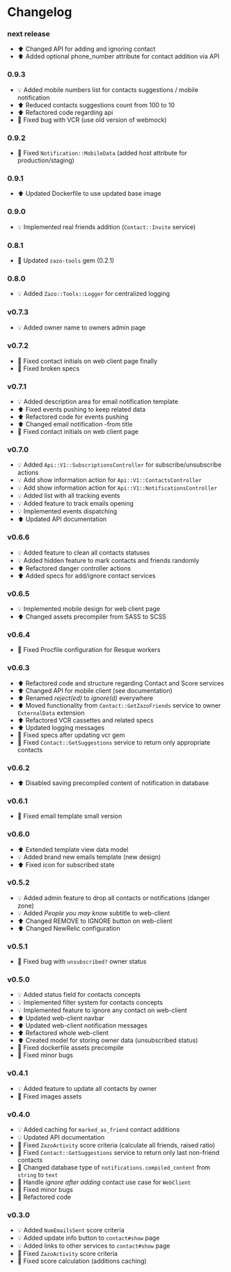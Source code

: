 # Changelog

### next release
- :arrow_up: Changed API for adding and ignoring contact
- :arrow_up: Added optional phone_number attribute for contact addition via API

### 0.9.3
- :bulb: Added mobile numbers list for contacts suggestions / mobile notification
- :arrow_up: Reduced contacts suggestions count from 100 to 10
- :arrow_up: Refactored code regarding api
- :hammer: Fixed bug with VCR (use old version of webmock)

### 0.9.2
- :hammer: Fixed `Notification::MobileData` (added host attribute for production/staging)

### 0.9.1
- :arrow_up: Updated Dockerfile to use updated base image

### 0.9.0
- :bulb: Implemented real friends addition (`Contact::Invite` service)

### 0.8.1
- :hammer: Updated `zazo-tools` gem (0.2.1)

### 0.8.0
- :bulb: Added `Zazo::Tools::Logger` for centralized logging

### v0.7.3
- :bulb: Added owner name to owners admin page

### v0.7.2
- :hammer: Fixed contact initials on web client page finally
- :hammer: Fixed broken specs

### v0.7.1
- :bulb: Added description area for email notification template
- :arrow_up: Fixed events pushing to keep related data
- :arrow_up: Refactored code for events pushing
- :arrow_up: Changed email notification -from title
- :hammer: Fixed contact initials on web client page

### v0.7.0
- :bulb: Added `Api::V1::SubscriptionsController` for subscribe/unsubscribe actions
- :bulb: Add show information action for `Api::V1::ContactsController`
- :bulb: Add show information action for `Api::V1::NotificationsController`
- :bulb: Added list with all tracking events
- :bulb: Added feature to track emails opening
- :bulb: Implemented events dispatching
- :arrow_up: Updated API documentation

### v0.6.6
- :bulb: Added feature to clean all contacts statuses
- :bulb: Added hidden feature to mark contacts and friends randomly
- :arrow_up: Refactored danger controller actions
- :arrow_up: Added specs for add/ignore contact services

### v0.6.5
- :bulb: Implemented mobile design for web client page
- :arrow_up: Changed assets precompiler from SASS to SCSS

### v0.6.4
- :hammer: Fixed Procfile configuration for Resque workers

### v0.6.3
- :arrow_up: Refactored code and structure regarding Contact and Score services
- :arrow_up: Changed API for mobile client (see documentation)
- :arrow_up: Renamed *reject(ed)* to *ignore(d)* everywhere
- :arrow_up: Moved functionality from `Contact::GetZazoFriends` service to owner `ExternalData` extension
- :arrow_up: Refactored VCR cassettes and related specs
- :arrow_up: Updated logging messages
- :hammer: Fixed specs after updating vcr gem
- :hammer: Fixed `Contact::GetSuggestions` service to return only appropriate contacts

### v0.6.2
- :arrow_up: Disabled saving precompiled content of notification in database

### v0.6.1
- :hammer: Fixed email template small version

### v0.6.0
- :arrow_up: Extended template view data model
- :bulb: Added brand new emails template (new design)
- :arrow_up: Fixed icon for subscribed state

### v0.5.2
- :bulb: Added admin feature to drop all contacts or notifications (danger zone)
- :bulb: Added *People you may know* subtitle to web-client
- :arrow_up: Changed REMOVE to IGNORE button on web-client
- :arrow_up: Changed NewRelic configuration

### v0.5.1
- :hammer: Fixed bug with `unsubscribed?` owner status

### v0.5.0
- :bulb: Added status field for contacts concepts
- :bulb: Implemented filter system for contacts concepts
- :bulb: Implemented feature to ignore any contact on web-client
- :arrow_up: Updated web-client navbar
- :arrow_up: Updated web-client notification messages
- :arrow_up: Refactored whole web-client
- :arrow_up: Created model for storing owner data (unsubscribed status)
- :hammer: Fixed dockerfile assets precompile
- :hammer: Fixed minor bugs

### v0.4.1
- :bulb: Added feature to update all contacts by owner
- :hammer: Fixed images assets

### v0.4.0
- :bulb: Added caching for `marked_as_friend` contact additions
- :bulb: Updated API documentation
- :hammer: Fixed `ZazoActivity` score criteria (calculate all friends, raised ratio)
- :hammer: Fixed `Contact::GetSuggestions` service to return only last non-friend contacts
- :hammer: Changed database type of `notifications.compiled_content` from `string` to `text`
- :hammer: Handle *ignore after adding* contact use case for `WebClient`
- :hammer: Fixed minor bugs
- :hammer: Refactored code

### v0.3.0
- :bulb: Added `NumEmailsSent` score criteria
- :bulb: Added update info button to `contact#show` page
- :bulb: Added links to other services to `contact#show` page
- :hammer: Fixed `ZazoActivity` score criteria
- :hammer: Fixed score calculation (additions caching)
